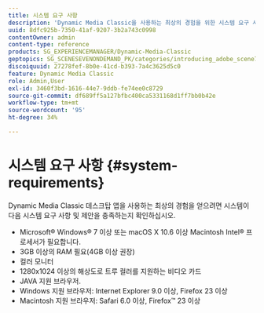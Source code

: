 ```yaml
---
title: 시스템 요구 사항
description: 'Dynamic Media Classic을 사용하는 최상의 경험을 위한 시스템 요구 사항에 대해 알아봅니다. '
uuid: 8dfc925b-7350-41af-9207-3b2a743c0998
contentOwner: admin
content-type: reference
products: SG_EXPERIENCEMANAGER/Dynamic-Media-Classic
geptopics: SG_SCENESEVENONDEMAND_PK/categories/introducing_adobe_scene7
discoiquuid: 27278fef-8b0e-41cd-b393-7a4c3625d5c0
feature: Dynamic Media Classic
role: Admin,User
exl-id: 3460f3bd-1616-44e7-9ddb-fe74ee0c8729
source-git-commit: df689ff5a127bfbc400ca5331168d1ff7bb0b42e
workflow-type: tm+mt
source-wordcount: '95'
ht-degree: 34%

---
```


# 시스템 요구 사항 {#system-requirements}

Dynamic Media Classic 데스크탑 앱을 사용하는 최상의 경험을 얻으려면 시스템이 다음 시스템 요구 사항 및 제안을 충족하는지 확인하십시오.

* Microsoft® Windows® 7 이상 또는 macOS X 10.6 이상 Macintosh Intel® 프로세서가 필요합니다.
* 3GB 이상의 RAM 필요(4GB 이상 권장)
* 컬러 모니터
* 1280x1024 이상의 해상도로 트루 컬러를 지원하는 비디오 카드
* JAVA 지원 브라우저.
* Windows 지원 브라우저: Internet Explorer 9.0 이상, Firefox 23 이상
* Macintosh 지원 브라우저: Safari 6.0 이상, Firefox™ 23 이상
